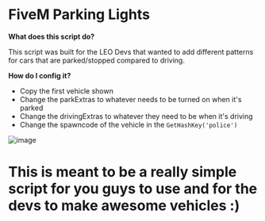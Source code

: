 # FiveM Parking Lights

**What does this script do?**

This script was built for the LEO Devs that wanted to add different patterns for cars that are parked/stopped compared to driving.

**How do I config it?**
- Copy the first vehicle shown
- Change the parkExtras to whatever needs to be turned on when it's parked
- Change the drivingExtras to whatever they need to be when it's driving
- Change the spawncode of the vehicle in the `GetHashKey('police')`

![image](https://github.com/user-attachments/assets/f7f8ba07-96af-4a79-b4f4-805d7f138318)

# This is meant to be a really simple script for you guys to use and for the devs to make awesome vehicles :)
